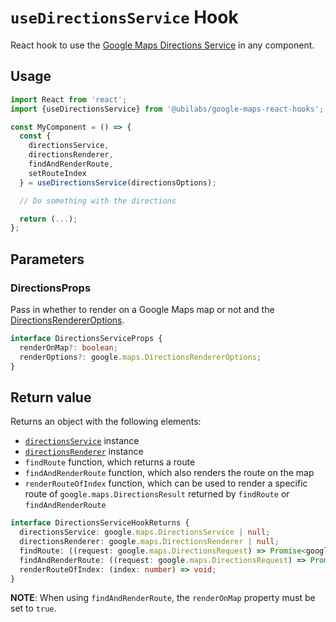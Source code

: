 # `useDirectionsService` Hook

React hook to use the [Google Maps Directions Service](https://developers.google.com/maps/documentation/javascript/reference/directions) in any component.

## Usage

```jsx
import React from 'react';
import {useDirectionsService} from '@ubilabs/google-maps-react-hooks';

const MyComponent = () => {
  const {
    directionsService,
    directionsRenderer,
    findAndRenderRoute,
    setRouteIndex
  } = useDirectionsService(directionsOptions);

  // Do something with the directions

  return (...);
};
```

## Parameters

### DirectionsProps

Pass in whether to render on a Google Maps map or not and the [DirectionsRendererOptions](https://developers.google.com/maps/documentation/javascript/reference/directions#DirectionsRendererOptions).

```TypeScript
interface DirectionsServiceProps {
  renderOnMap?: boolean;
  renderOptions?: google.maps.DirectionsRendererOptions;
}
```

## Return value

Returns an object with the following elements:
- [`directionsService`](https://developers.google.com/maps/documentation/javascript/reference/directions#DirectionsService) instance
- [`directionsRenderer`](https://developers.google.com/maps/documentation/javascript/reference/directions#DirectionsRenderer) instance
- `findRoute` function, which returns a route
- `findAndRenderRoute` function, which also renders the route on the map
- `renderRouteOfIndex` function, which can be used to render a specific route of `google.maps.DirectionsResult` returned by `findRoute` or `findAndRenderRoute`

```TypeScript
interface DirectionsServiceHookReturns {
  directionsService: google.maps.DirectionsService | null;
  directionsRenderer: google.maps.DirectionsRenderer | null;
  findRoute: ((request: google.maps.DirectionsRequest) => Promise<google.maps.DirectionsResult>) | null;
  findAndRenderRoute: ((request: google.maps.DirectionsRequest) => Promise<google.maps.DirectionsResult>) | null;
  renderRouteOfIndex: (index: number) => void;
}
```

**NOTE**:
When using `findAndRenderRoute`, the `renderOnMap` property must be set to `true`.
